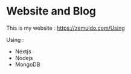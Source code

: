 # Website and Blog

This is my website : https://zemuldo.com/Using 

Using :

- Nextjs
- Nodejs
- MongoDB